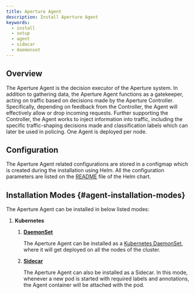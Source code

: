 ```yaml
---
title: Aperture Agent
description: Install Aperture Agent
keywords:
  - install
  - setup
  - agent
  - sidecar
  - daemonset
---
```


## Overview

The Aperture Agent is the decision executor of the Aperture system. In addition
to gathering data, the Aperture Agent functions as a gatekeeper, acting on
traffic based on decisions made by the Aperture Controller. Specifically,
depending on feedback from the Controller, the Agent will effectively allow or
drop incoming requests. Further supporting the Controller, the Agent works to
inject information into traffic, including the specific traffic-shaping
decisions made and classification labels which can later be used in policing.
One Agent is deployed per node.

## Configuration

The Aperture Agent related configurations are stored in a configmap which is
created during the installation using Helm. All the configuration parameters are
listed on the
[README](https://artifacthub.io/packages/helm/aperture/aperture-operator#aperture-custom-resource-parameters)
file of the Helm chart.

## Installation Modes {#agent-installation-modes}

The Aperture Agent can be installed in below listed modes:

1. **Kubernetes**

   1. [**DaemonSet**](kubernetes/daemonset.md)

      The Aperture Agent can be installed as a
      [Kubernetes DaemonSet](https://kubernetes.io/docs/concepts/workloads/controllers/daemonset/),
      where it will get deployed on all the nodes of the cluster.

   2. [**Sidecar**](kubernetes/sidecar.md)

      The Aperture Agent can also be installed as a Sidecar. In this mode,
      whenever a new pod is started with required labels and annotations, the
      Agent container will be attached with the pod.
